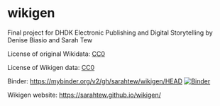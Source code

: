 # wikigen
Final project for DHDK Electronic Publishing and Digital Storytelling by Denise Biasio and Sarah Tew

License of original Wikidata: [CC0](https://creativecommons.org/share-your-work/public-domain/cc0/)

License of Wikigen data: [CC0](https://creativecommons.org/share-your-work/public-domain/cc0/)

Binder: https://mybinder.org/v2/gh/sarahtew/wikigen/HEAD
[![Binder](https://mybinder.org/badge_logo.svg)](https://mybinder.org/v2/gh/sarahtew/wikigen/HEAD)

Wikigen website: https://sarahtew.github.io/wikigen/
